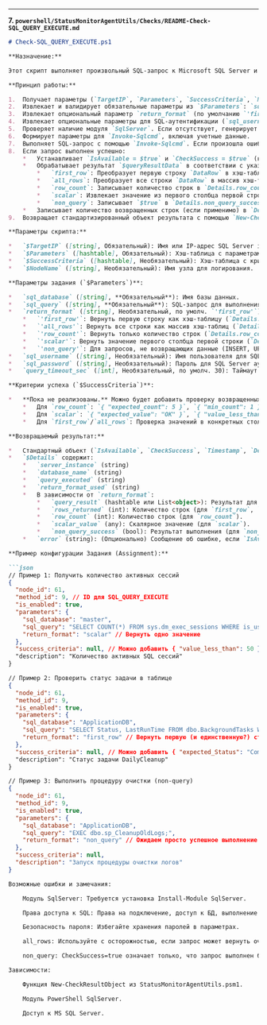 
---

**7. `powershell/StatusMonitorAgentUtils/Checks/README-Check-SQL_QUERY_EXECUTE.md`**

```markdown
# Check-SQL_QUERY_EXECUTE.ps1

**Назначение:**

Этот скрипт выполняет произвольный SQL-запрос к Microsoft SQL Server и возвращает результат в заданном формате.

**Принцип работы:**

1.  Получает параметры (`TargetIP`, `Parameters`, `SuccessCriteria`, `NodeName`) от диспетчера. `$TargetIP` используется как имя SQL Server instance.
2.  Извлекает и валидирует обязательные параметры из `$Parameters`: `sql_database`, `sql_query`.
3.  Извлекает опциональный параметр `return_format` (по умолчанию `'first_row'`) и валидирует его значение.
4.  Извлекает опциональные параметры для SQL-аутентификации (`sql_username`, `sql_password`) и таймаут запроса (`query_timeout_sec`).
5.  Проверяет наличие модуля `SqlServer`. Если отсутствует, генерирует ошибку (`IsAvailable = $false`).
6.  Формирует параметры для `Invoke-Sqlcmd`, включая учетные данные.
7.  Выполняет SQL-запрос с помощью `Invoke-Sqlcmd`. Если произошла ошибка, устанавливает `IsAvailable = $false` и записывает ошибку.
8.  Если запрос выполнен успешно:
    *   Устанавливает `IsAvailable = $true` и `CheckSuccess = $true` (критерии пока не реализованы).
    *   Обрабатывает результат `$queryResultData` в соответствии с указанным `return_format`:
        *   `first_row`: Преобразует первую строку `DataRow` в хэш-таблицу и записывает в `Details.query_result`.
        *   `all_rows`: Преобразует все строки `DataRow` в массив хэш-таблиц и записывает в `Details.query_result`.
        *   `row_count`: Записывает количество строк в `Details.row_count`.
        *   `scalar`: Извлекает значение из первого столбца первой строки и записывает в `Details.scalar_value`.
        *   `non_query`: Записывает `$true` в `Details.non_query_success`.
    *   Записывает количество возвращенных строк (если применимо) в `Details.rows_returned`.
9.  Возвращает стандартизированный объект результата с помощью `New-CheckResultObject`.

**Параметры скрипта:**

*   `$TargetIP` ([string], Обязательный): Имя или IP-адрес SQL Server instance.
*   `$Parameters` ([hashtable], Обязательный): Хэш-таблица с параметрами.
*   `$SuccessCriteria` ([hashtable], Необязательный): Хэш-таблица с критериями успеха (пока не используется).
*   `$NodeName` ([string], Необязательный): Имя узла для логирования.

**Параметры задания (`$Parameters`)**:

*   `sql_database` ([string], **Обязательный**): Имя базы данных.
*   `sql_query` ([string], **Обязательный**): SQL-запрос для выполнения.
*   `return_format` ([string], Необязательный, по умолч. `'first_row'`): Как интерпретировать и вернуть результат запроса. Допустимые значения:
    *   `'first_row'`: Вернуть первую строку как хэш-таблицу (`Details.query_result`).
    *   `'all_rows'`: Вернуть все строки как массив хэш-таблиц (`Details.query_result`). **Осторожно с большими результатами!**
    *   `'row_count'`: Вернуть только количество строк (`Details.row_count`).
    *   `'scalar'`: Вернуть значение первого столбца первой строки (`Details.scalar_value`).
    *   `'non_query'`: Для запросов, не возвращающих данные (INSERT, UPDATE, DELETE, DDL). Возвращает `Details.non_query_success = $true` при успехе.
*   `sql_username` ([string], Необязательный): Имя пользователя для SQL Server аутентификации.
*   `sql_password` ([string], Необязательный): Пароль для SQL Server аутентификации. **(Небезопасно)**.
*   `query_timeout_sec` ([int], Необязательный, по умолч. 30): Таймаут выполнения SQL-запроса.

**Критерии успеха (`$SuccessCriteria`)**:

*   **Пока не реализованы.** Можно будет добавить проверку возвращенных данных, например:
    *   Для `row_count`: `{ "expected_count": 5 }`, `{ "min_count": 1 }`, `{ "max_count": 10 }`
    *   Для `scalar`: `{ "expected_value": "OK" }`, `{ "value_less_than": 100 }`
    *   Для `first_row`/`all_rows`: Проверка значений в конкретных столбцах.

**Возвращаемый результат:**

*   Стандартный объект (`IsAvailable`, `CheckSuccess`, `Timestamp`, `Details`, `ErrorMessage`).
*   `$Details` содержит:
    *   `server_instance` (string)
    *   `database_name` (string)
    *   `query_executed` (string)
    *   `return_format_used` (string)
    *   В зависимости от `return_format`:
        *   `query_result` (hashtable или List<object>): Результат для `first_row` или `all_rows`.
        *   `rows_returned` (int): Количество строк (для `first_row`, `all_rows`).
        *   `row_count` (int): Количество строк (для `row_count`).
        *   `scalar_value` (any): Скалярное значение (для `scalar`).
        *   `non_query_success` (bool): Результат выполнения (для `non_query`).
    *   `error` (string): (Опционально) Сообщение об ошибке, если `IsAvailable = $false`.

**Пример конфигурации Задания (Assignment):**

```json
// Пример 1: Получить количество активных сессий
{
  "node_id": 61,
  "method_id": 9, // ID для SQL_QUERY_EXECUTE
  "is_enabled": true,
  "parameters": {
    "sql_database": "master",
    "sql_query": "SELECT COUNT(*) FROM sys.dm_exec_sessions WHERE is_user_process = 1;",
    "return_format": "scalar" // Вернуть одно значение
  },
  "success_criteria": null, // Можно добавить { "value_less_than": 50 }
  "description": "Количество активных SQL сессий"
}

// Пример 2: Проверить статус задачи в таблице
{
  "node_id": 61,
  "method_id": 9,
  "is_enabled": true,
  "parameters": {
    "sql_database": "ApplicationDB",
    "sql_query": "SELECT Status, LastRunTime FROM dbo.BackgroundTasks WHERE TaskName = 'DailyCleanup'",
    "return_format": "first_row" // Вернуть первую (и единственную?) строку
  },
  "success_criteria": null, // Можно добавить { "expected_Status": "Completed" }
  "description": "Статус задачи DailyCleanup"
}

// Пример 3: Выполнить процедуру очистки (non-query)
{
  "node_id": 61,
  "method_id": 9,
  "is_enabled": true,
  "parameters": {
    "sql_database": "ApplicationDB",
    "sql_query": "EXEC dbo.sp_CleanupOldLogs;",
    "return_format": "non_query" // Ожидаем просто успешное выполнение
  },
  "success_criteria": null,
  "description": "Запуск процедуры очистки логов"
}

Возможные ошибки и замечания:

    Модуль SqlServer: Требуется установка Install-Module SqlServer.

    Права доступа к SQL: Права на подключение, доступ к БД, выполнение запроса.

    Безопасность пароля: Избегайте хранения паролей в параметрах.

    all_rows: Используйте с осторожностью, если запрос может вернуть очень много строк, так как это может потребить много памяти и времени.

    non_query: CheckSuccess=true означает только, что запрос выполнен без синтаксических ошибок или ошибок доступа. Он не гарантирует, что запрос сделал то, что ожидалось (например, UPDATE мог не затронуть ни одной строки). Для этого нужны SuccessCriteria.

Зависимости:

    Функция New-CheckResultObject из StatusMonitorAgentUtils.psm1.

    Модуль PowerShell SqlServer.

    Доступ к MS SQL Server.
